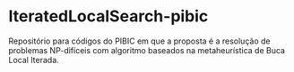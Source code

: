 # IteratedLocalSearch-pibic
Repositório para códigos do PIBIC em que a proposta é a resolução de problemas NP-difíceis com algoritmo baseados na metaheurística de Buca Local Iterada.
